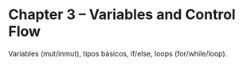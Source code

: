 # Chapter 3 – Variables and Control Flow
Variables (mut/inmut), tipos básicos, if/else, loops (for/while/loop).
